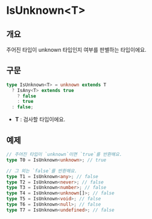 # IsUnknown\<T>

## 개요

주어진 타입이 unknown 타입인지 여부를 판별하는 타입이에요.

## 구문

```ts
type IsUnknown<T> = unknown extends T
  ? IsAny<T> extends true
    ? false
    : true
  : false;
```

- **T** : 검사할 타입이에요.

## 예제

```ts
// 주어진 타입이 `unknown`이면 `true`를 반환해요.
type T0 = IsUnknown<unknown>; // true

// 그 외는 `false`를 반환해요.
type T1 = IsUnknown<any>; // false
type T2 = IsUnknown<never>; // false
type T3 = IsUnknown<number>; // false
type T4 = IsUnknown<unknown[]>; // false
type T5 = IsUnknown<void>; // false
type T6 = IsUnknown<null>; // false
type T7 = IsUnknown<undefined>; // false
```
